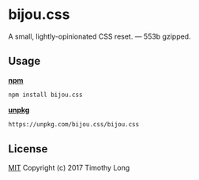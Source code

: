 # bijou.css

A small, lightly-opinionated CSS reset. — 553b gzipped.

## Usage

[**npm**](https://www.npmjs.com)
```sh
npm install bijou.css
```

[**unpkg**](https://unpkg.com)
```sh
https://unpkg.com/bijou.css/bijou.css
```

## License

[MIT](LICENSE.md)
Copyright (c) 2017 Timothy Long